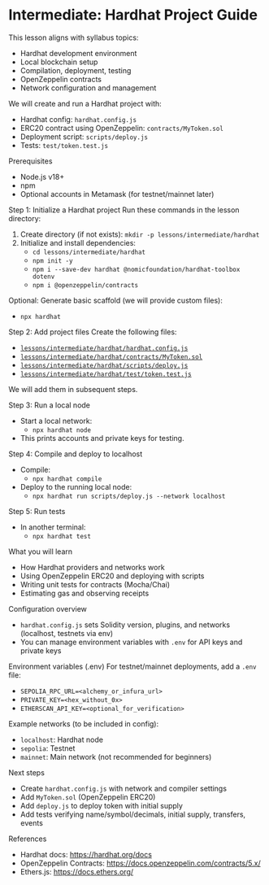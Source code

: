 # Intermediate: Hardhat Project Guide

This lesson aligns with syllabus topics:
- Hardhat development environment
- Local blockchain setup
- Compilation, deployment, testing
- OpenZeppelin contracts
- Network configuration and management

We will create and run a Hardhat project with:
- Hardhat config: `hardhat.config.js`
- ERC20 contract using OpenZeppelin: `contracts/MyToken.sol`
- Deployment script: `scripts/deploy.js`
- Tests: `test/token.test.js`

Prerequisites
- Node.js v18+
- npm
- Optional accounts in Metamask (for testnet/mainnet later)

Step 1: Initialize a Hardhat project
Run these commands in the lesson directory:
1. Create directory (if not exists): `mkdir -p lessons/intermediate/hardhat`
2. Initialize and install dependencies:
   - `cd lessons/intermediate/hardhat`
   - `npm init -y`
   - `npm i --save-dev hardhat @nomicfoundation/hardhat-toolbox dotenv`
   - `npm i @openzeppelin/contracts`

Optional: Generate basic scaffold (we will provide custom files):
- `npx hardhat`

Step 2: Add project files
Create the following files:
- [`lessons/intermediate/hardhat/hardhat.config.js`](lessons/intermediate/hardhat/hardhat.config.js)
- [`lessons/intermediate/hardhat/contracts/MyToken.sol`](lessons/intermediate/hardhat/contracts/MyToken.sol)
- [`lessons/intermediate/hardhat/scripts/deploy.js`](lessons/intermediate/hardhat/scripts/deploy.js)
- [`lessons/intermediate/hardhat/test/token.test.js`](lessons/intermediate/hardhat/test/token.test.js)

We will add them in subsequent steps.

Step 3: Run a local node
- Start a local network:
  - `npx hardhat node`
- This prints accounts and private keys for testing.

Step 4: Compile and deploy to localhost
- Compile:
  - `npx hardhat compile`
- Deploy to the running local node:
  - `npx hardhat run scripts/deploy.js --network localhost`

Step 5: Run tests
- In another terminal:
  - `npx hardhat test`

What you will learn
- How Hardhat providers and networks work
- Using OpenZeppelin ERC20 and deploying with scripts
- Writing unit tests for contracts (Mocha/Chai)
- Estimating gas and observing receipts

Configuration overview
- `hardhat.config.js` sets Solidity version, plugins, and networks (localhost, testnets via env)
- You can manage environment variables with `.env` for API keys and private keys

Environment variables (.env)
For testnet/mainnet deployments, add a `.env` file:
- `SEPOLIA_RPC_URL=<alchemy_or_infura_url>`
- `PRIVATE_KEY=<hex_without_0x>`
- `ETHERSCAN_API_KEY=<optional_for_verification>`

Example networks (to be included in config):
- `localhost`: Hardhat node
- `sepolia`: Testnet
- `mainnet`: Main network (not recommended for beginners)

Next steps
- Create `hardhat.config.js` with network and compiler settings
- Add `MyToken.sol` (OpenZeppelin ERC20)
- Add `deploy.js` to deploy token with initial supply
- Add tests verifying name/symbol/decimals, initial supply, transfers, events

References
- Hardhat docs: https://hardhat.org/docs
- OpenZeppelin Contracts: https://docs.openzeppelin.com/contracts/5.x/
- Ethers.js: https://docs.ethers.org/